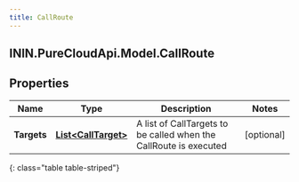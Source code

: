 ```yaml
---
title: CallRoute
---
```

## ININ.PureCloudApi.Model.CallRoute

## Properties

|Name | Type | Description | Notes|
|------------ | ------------- | ------------- | -------------|
| **Targets** | [**List&lt;CallTarget&gt;**](CallTarget.html) | A list of CallTargets to be called when the CallRoute is executed | [optional] |
{: class="table table-striped"}


